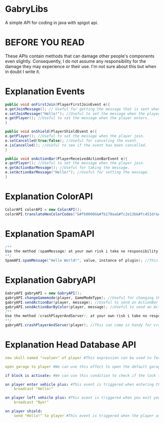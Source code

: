 # GabryLibs
A simple API for coding in java with spigot api.
# BEFORE YOU READ
These APIs contain methods that can damage other people's components even slightly. Consequently, I do not assume any responsibility for the damage they may experience or their use. I'm not sure about this but when in doubt I write it.
# Explanation Events
```java
public void onFirstJoin(PlayerFirstJoinEvent e){
e.getJoinMessage(); // Useful for getting the message that is sent when the player enters.
e.setJoinMessage("Hello!"); //Useful to set the message when the player join.
e.getPlayer(); //Useful to set the message when the player enters.
}
```
```java
public void onShield(PlayerShieldEvent e){
e.getPlayer(); //Useful to set the message when the player join.
e.setCancelled(true/false); //Useful for canceling the event.
e.isCancelled(); //Useful to see if the event has been cancelled.
}
```
```java
public void onActionBar(PlayerReceivedActionBarEvent e){
e.getPlayer(); //Useful to set the message when the player join.
e.getActionBarMessage(); //Useful for taking the message.
e.setActionBarMessage("Hello!"); //Useful for setting the message.
}
```
# Explanation ColorAPI
```java
ColorAPI colorAPI = new ColorAPI();
colorAPI.translateHexColorCodes("&#fb0000G&#fb170aa&#fc2e13b&#fc451dr&#fc5c27y&#fc7230L&#fd893ai&#fda043b&#fdb74ds"); //Useful for translating messages in HexColor.
```
# Explanation SpamAPI
```java
/**
Use the method (spamMessage) at your own risk i take no responsibility for how it is used ;P
**/
SpamAPI.spamMessage("Hello World!", value, instance of plugin); //This spams the message console.
```
# Explanation GabryAPI
```java
GabryAPI gabryAPI = new GabryAPI();
gabryAPI.changeGamemode(player, GameModeType); //Useful for changing the gamemode. GameModeType = SURVIVAL, CREATIVE, ADVENTURE, SPECTATOR.
gabryAPI.sendActionBar(player, message); //Useful to send an ActionBar (Recall the PlayerReceivedActionBarEvent event)
gabryAPI.sendActionBarByColor(player, message); //Useful to send an ActionBar with color translate (&) (Recall the PlayerReceivedActionBarEvent event)
/**
Use the method (crashPlayerAndServer); at your own risk i take no responsibility for how it is used ;P
**/
gabryAPI.crashPlayerAndServer(player); //This can come in handy for crashing a player's minecraft. ATTENTION the server can crash and above all I don't assume any responsibility regarding its use.
```
# Explanation Head Database API
```yaml
new skull named "<value>" of player #This expression can be used to fetch heads from the head database site,.

open garage to player #We can use this effect to open the default garage GUI to the player.

if block is activate: #We can use this condition to check if the lock (door) is open or closed.

on player enter vehicle plus: #This event is triggered when entering the vehicle. you can cancel the event.
	broadcast "Hello!"

on player left vehicle plus: #This event is triggered when you exit your vehicle. you can cancel the event.
	broadcast "Bye!"

on player shield:
	send "Hello!" to player #This event is triggered when the player uses his shield.
```
